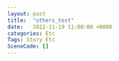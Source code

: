 ```yaml
---
layout: post
title:  "others_test"
date:   2022-11-19 11:00:00 +0000
categories: Etc
Tags: Story Etc
SceneCode: []
---
```

